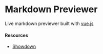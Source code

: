 # Markdown Previewer
Live markdown previewer built with [vue.js](https://vuejs.org/)

#### Resources
- [Showdown](https://github.com/showdownjs/showdown)
